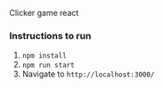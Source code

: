 Clicker game react

### Instructions to run
1. `npm install`
2. `npm run start`
3. Navigate to `http://localhost:3000/`
